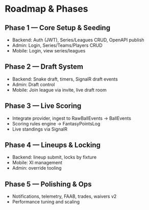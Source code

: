 # Roadmap & Phases

## Phase 1 — Core Setup & Seeding
- Backend: Auth (JWT), Series/Leagues CRUD, OpenAPI publish
- Admin: Login, Series/Teams/Players CRUD
- Mobile: Login, view series/leagues

## Phase 2 — Draft System
- Backend: Snake draft, timers, SignalR draft events
- Admin: Draft control
- Mobile: Join league via invite, live draft room

## Phase 3 — Live Scoring
- Integrate provider, ingest to RawBallEvents → BallEvents
- Scoring rules engine → FantasyPointsLog
- Live standings via SignalR

## Phase 4 — Lineups & Locking
- Backend: lineup submit, locks by fixture
- Mobile: XI management
- Admin: override tooling

## Phase 5 — Polishing & Ops
- Notifications, telemetry, FAAB, trades, waivers v2
- Performance tuning and scaling
